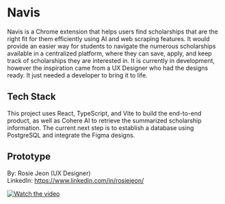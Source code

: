 # Navis

Navis is a Chrome extension that helps users find scholarships that are the right fit for them efficiently using AI and web scraping features. It would provide an easier way for students to navigate the numerous scholarships available in a centralized platform, where they can save, apply, and keep track of scholarships they are interested in. It is currently in development, however the inspiration came from a UX Designer who had the designs ready. It just needed a developer to bring it to life.

## Tech Stack

This project uses React, TypeScript, and Vite to build the end-to-end product, as well as Cohere AI to retrieve the summarized scholarship information. The current next step is to establish a database using PostgreSQL and integrate the Figma designs.

## Prototype

By: Rosie Jeon (UX Designer)\
LinkedIn: https://www.linkedin.com/in/rosiejeon/

[![Watch the video](https://img.youtube.com/vi/KSH5z-jq7fM/maxresdefault.jpg
)](https://www.youtube.com/watch?v=KSH5z-jq7fM)
